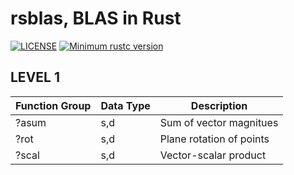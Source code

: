 # rsblas, BLAS in Rust

[![LICENSE](https://img.shields.io/badge/license-MIT-blue.svg)](LICENSE)
[![Minimum rustc version](https://img.shields.io/badge/rustc-1.52.1+-lightgray.svg)](#rust-version-requirements)

## LEVEL 1
|Function Group|Data Type|Description|
|---|---|---|
|?asum|s,d|Sum of vector magnitues |
|?rot |s,d|Plane rotation of points|
|?scal|s,d|Vector-scalar product   |
